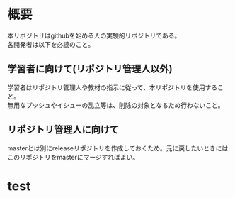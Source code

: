 # 概要
本リポジトリはgithubを始める人の実験的リポジトリである。  
各開発者は以下を必読のこと。  

## 学習者に向けて(リポジトリ管理人以外)
  
学習者はリポジトリ管理人や教材の指示に従って、本リポジトリを使用すること。  
無用なプッシュやイシューの乱立等は、削除の対象となるため行わないこと。  

## リポジトリ管理人に向けて 
masterとは別にreleaseリポジトリを作成しておくため。元に戻したいときにはこのリポジトリをmasterにマージすればよい。
# test
